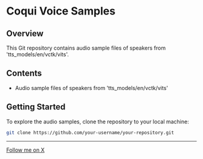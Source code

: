 # Coqui Voice Samples

## Overview

This Git repository contains audio sample files of speakers from 'tts_models/en/vctk/vits'.

## Contents

- Audio sample files of speakers from 'tts_models/en/vctk/vits'

## Getting Started

To explore the audio samples, clone the repository to your local machine:

```bash
git clone https://github.com/your-username/your-repository.git
```

----
[Follow me on X](https://twitter.com/MildnerMartin)
